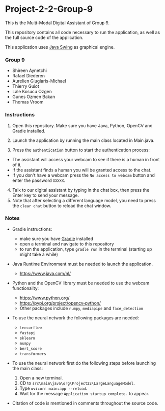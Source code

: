 # Project-2-2-Group-9

This is the Multi-Modal Digital Assistant of Group 9.

This repository contains all code necessary to run the application,
as well as the full source code of the application.

This application uses [Java Swing](https://en.wikipedia.org/wiki/Swing_(Java)) as graphical engine.

### Group 9
- Shireen Aynetchi
- Rafael Diederen
- Aurelien Giuglaris-Michael
- Thierry Guiot
- Lale Kosucu Ozgen
- Gunes Ozmen Bakan
- Thomas Vroom

### Instructions

1. Open this repository. Make sure you have Java, Python, OpenCV and Gradle installed.
2. Launch the application by running the main class located in Main.java.

3. Press the `authentication` button to start the authentication process:
  - The assistant will access your webcam to see if there is a human in front of it,
  - If the assistant finds a human you will be granted access to the chat.
  - If you don't have a webcam press the `No access to webcam` button and enter the password `XXXXX`.

4. Talk to our digital assistant by typing in the chat box, then press the Enter key to send your message.
5. Note that after selecting a different language model, you need to press the `clear chat` button to reload the chat window.

### Notes

- Gradle instructions:
  - make sure you have [Gradle](https://gradle.org/) installed
  - open a terminal and navigate to this repository
  - to run the application, type `gradle run` in the terminal (starting up might take a while)

- Java Runtime Environment must be needed to launch the application.
  - https://www.java.com/nl/

- Python and the OpenCV library must be needed to use the webcam functionality:
  - https://www.python.org/
  - https://pypi.org/project/opencv-python/
  - Other packages include `numpy`, `mediapipe` and `face_detection`

- To use the neural network the following packages are needed:
  - `tensorflow`
  - `fastapi`
  - `sklearn`
  - `numpy`
  - `bert_score`
  - `transformers`

- To use the neural network first do the following steps before launching the main class:
  1. Open a new terminal.
  2. CD to `src\main\java\org\Project22\LargeLanguageModel`.
  3. Type `uvicorn main:app --reload`.
  4. Wait for the message `Application startup complete.` to appear.

- Citation of code is mentioned in comments throughout the source code.
